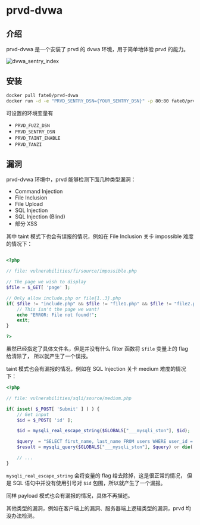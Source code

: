 # prvd-dvwa

## 介绍

prvd-dvwa 是一个安装了 prvd 的 dvwa 环境，用于简单地体验 prvd 的能力。

![dvwa_sentry_index](https://raw.githubusercontent.com/fate0/prvd/master/artwork/dvwa_sentry_index.png)


## 安装

```sh
docker pull fate0/prvd-dvwa
docker run -d -e "PRVD_SENTRY_DSN={YOUR_SENTRY_DSN}" -p 80:80 fate0/prvd-dvwa
```

可设置的环境变量有

* `PRVD_FUZZ_DSN`
* `PRVD_SENTRY_DSN`
* `PRVD_TAINT_ENABLE`
* `PRVD_TANZI`

## 漏洞

prvd-dvwa 环境中，prvd 能够检测下面几种类型漏洞：

* Command Injection
* File Inclusion
* File Upload
* SQL Injection
* SQL Injection (Blind)
* 部分 XSS

其中 taint 模式下也会有误报的情况，例如在 File Inclusion 关卡 impossible 难度的情况下：
```php

<?php 

// file: vulnerabilities/fi/source/impossible.php

// The page we wish to display 
$file = $_GET[ 'page' ]; 

// Only allow include.php or file{1..3}.php 
if( $file != "include.php" && $file != "file1.php" && $file != "file2.php" && $file != "file3.php" ) {
    // This isn't the page we want! 
    echo "ERROR: File not found!"; 
    exit; 
} 

?> 
```

虽然已经指定了具体文件名，但是并没有什么 filter 函数将 `$file` 变量上的 flag 给清除了，
所以就产生了一个误报。

taint 模式也会有漏报的情况，例如在 SQL Injection 关卡 medium 难度的情况下：

```php
<?php

// file: vulnerabilities/sqli/source/medium.php

if( isset( $_POST[ 'Submit' ] ) ) {
    // Get input
    $id = $_POST[ 'id' ];

    $id = mysqli_real_escape_string($GLOBALS["___mysqli_ston"], $id);

    $query  = "SELECT first_name, last_name FROM users WHERE user_id = $id;";
    $result = mysqli_query($GLOBALS["___mysqli_ston"], $query) or die( '<pre>' . mysqli_error($GLOBALS["___mysqli_ston"]) . '</pre>' );

    // ...
}
```

`mysqli_real_escape_string` 会将变量的 flag 给去除掉，这是很正常的情况，
但是 SQL 语句中并没有使用引号对 `$id` 包围，所以就产生了一个漏报。

同样 payload 模式也会有漏报的情况，具体不再描述。

其他类型的漏洞，例如在客户端上的漏洞、服务器端上逻辑类型的漏洞，prvd 均没办法检测。
